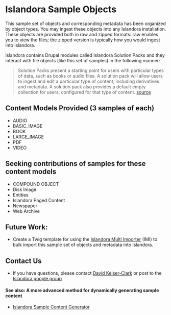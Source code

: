 # Islandora Sample Objects

This sample set of objects and corresponding metadata has been organized by object types.
You may ingest these objects into any Islandora installation.
These objects are provided both in raw and zipped formats: raw enables you to view the files; the zipped version is typically how you would ingest into Islandora.

Islandora contains Drupal modules called Islandora Solution Packs and they interact with file objects (like this set of samples) in the following manner:

> Solution Packs present a starting point for users with particular types of data, such as books or audio files. A solution pack will allow users to ingest and edit a particular type of content, including derivatives and metadata. A solution pack also provides a default empty collection for users, configured for that type of content. [source](https://wiki.duraspace.org/display/ISLANDORA/Solution+Packs)

## Content Models Provided (3 samples of each)

* AUDIO
* BASIC_IMAGE
* BOOK
* LARGE_IMAGE
* PDF
* VIDEO

## Seeking contributions of samples for these content models

* COMPOUND OBJECT
* Disk Image
* Entities
* Islandora Paged Content
* Newspaper
* Web Archive

## Future Work:

* Create a Twig template for using the [Islandora Multi Importer](https://github.com/mnylc/islandora_multi_importer) (IMI) to bulk import this sample set of objects and metadata into Islandora.

## Contact Us
* If you have questions, please contact [David Keiser-Clark](dwk2@williams.edu) or post to the [Islandora google group](https://groups.google.com/forum/?utm_source=digest&utm_medium=email#!forum/islandora/topics)

#### See also: A more advanced method for dynamically generating sample content
* [Islandora Sample Content Generator](https://github.com/mjordan/islandora_scg)
